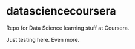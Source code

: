 datasciencecoursera
===================

Repo for Data Science learning stuff at Coursera.

Just testing here. Even more.

